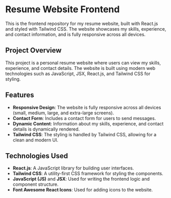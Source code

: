 # Resume Website Frontend

This is the frontend repository for my resume website, built with React.js and styled with Tailwind CSS. The website showcases my skills, experience, and contact information, and is fully responsive across all devices.

## Project Overview

This project is a personal resume website where users can view my skills, experience, and contact details. The website is built using modern web technologies such as JavaScript, JSX, React.js, and Tailwind CSS for styling.

## Features

- **Responsive Design**: The website is fully responsive across all devices (small, medium, large, and extra-large screens).
- **Contact Form**: Includes a contact form for users to send messages.
- **Dynamic Content**: Information about my skills, experience, and contact details is dynamically rendered.
- **Tailwind CSS**: The styling is handled by Tailwind CSS, allowing for a clean and modern UI.

## Technologies Used

- **React.js**: A JavaScript library for building user interfaces.
- **Tailwind CSS**: A utility-first CSS framework for styling the components.
- **JavaScript (JS)** and **JSX**: Used for writing the frontend logic and component structure.
- **Font Awesome React Icons**: Used for adding icons to the website.

